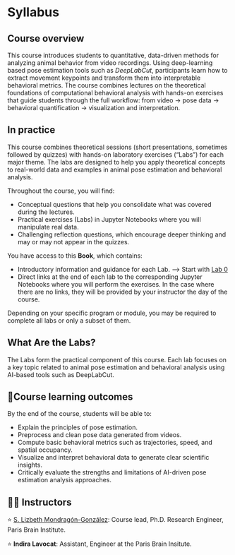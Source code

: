 # Syllabus

## Course overview 

This course introduces students to quantitative, data-driven methods for analyzing animal behavior from video recordings. Using deep-learning based pose estimation tools such as *DeepLabCut*, participants learn how to extract movement keypoints and transform them into interpretable behavioral metrics. The course combines lectures on the theoretical foundations of computational behavioral analysis with hands-on exercises that guide students through the full workflow: from video → pose data → behavioral quantification → visualization and interpretation.

## In practice

This course combines theoretical sessions (short presentations, sometimes followed by quizzes) with hands-on laboratory exercises (“Labs”) for each major theme.
The labs are designed to help you apply theoretical concepts to real-world data and examples in animal pose estimation and behavioral analysis.

Throughout the course, you will find:

- Conceptual questions that help you consolidate what was covered during the lectures.
- Practical exercises (Labs) in Jupyter Notebooks where you will manipulate real data.
- Challenging reflection questions, which encourage deeper thinking and may or may not appear in the quizzes.

You have access to this **Book**, which contains:

- Introductory information and guidance for each Lab. --> Start with [Lab 0](labs/0_prerequisites)
- Direct links at the end of each lab to the corresponding Jupyter Notebooks where you will perform the exercises. In the case where there are no links, they will be provided by your instructor the day of the course.

Depending on your specific program or module, you may be required to complete all labs or only a subset of them.

## What Are the Labs?

The Labs form the practical component of this course.
Each lab focuses on a key topic related to animal pose estimation and behavioral analysis using AI-based tools such as DeepLabCut.

## 🎯Course learning outcomes

By the end of the course, students will be able to:

* Explain the principles of pose estimation.
* Preprocess and clean pose data generated from videos.
* Compute basic behavioral metrics such as trajectories, speed, and spatial occupancy.
* Visualize and interpret behavioral data to generate clear scientific insights.
* Critically evaluate the strengths and limitations of AI-driven pose estimation analysis approaches.

## 👩‍🏫 Instructors

⭐️ [S. Lizbeth Mondragón-González](https://lizbeth-mg.me/): Course lead, Ph.D. Research Engineer, Paris Brain Institute.

⭐️ **Indira Lavocat**: Assistant, Engineer at the Paris Brain Insitute.